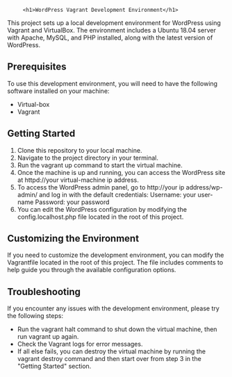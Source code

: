          <h1>WordPress Vagrant Development Environment</h1>
<p>
This project sets up a local development environment for WordPress using Vagrant and VirtualBox. The environment includes a Ubuntu 18.04 server with Apache, MySQL, and PHP installed, along with the latest version of WordPress.
</p>
<h2>
Prerequisites
</h2>
<p>
To use this development environment, you will need to have the following software installed on your machine:
</p>
<ul>
<li>Virtual-box</li>
<li>Vagrant</li>
</ul>
<h2>Getting Started</h2>
<ol>
<li>Clone this repository to your local machine.</li>
<li>Navigate to the project directory in your terminal.</li>
<li>Run the vagrant up command to start the virtual machine.</li>
<li>Once the machine is up and running, you can access the WordPress site at httpd://your virtual-machine ip address.</li>
<li>To access the WordPress admin panel, go to http://your ip address/wp-admin/ and log in with the default credentials:
Username: your user-name
Password: your password</li>
<li>You can edit the WordPress configuration by modifying the config.localhost.php file located in the root of this project.</li>
</ol>
<h2>Customizing the Environment</h2>
<p>If you need to customize the development environment, you can modify the Vagrantfile located in the root of this project. The file includes comments to help guide you through the available configuration options.</p>
<h2>Troubleshooting</h2>
<p>If you encounter any issues with the development environment, please try the following steps:</p>
<ul>
<li>Run the vagrant halt command to shut down the virtual machine, then run vagrant up again.</li>
<li>Check the Vagrant logs for error messages.</li>
<li>If all else fails, you can destroy the virtual machine by running the vagrant destroy command and then start over from step 3 in the "Getting Started" section.</li>
</ul>

